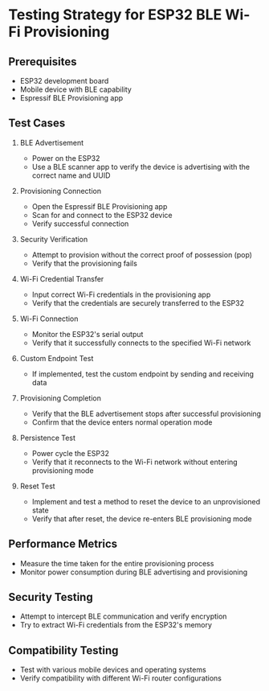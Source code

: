 
# Testing Strategy for ESP32 BLE Wi-Fi Provisioning

## Prerequisites
- ESP32 development board
- Mobile device with BLE capability
- Espressif BLE Provisioning app

## Test Cases

1. BLE Advertisement
   - Power on the ESP32
   - Use a BLE scanner app to verify the device is advertising with the correct name and UUID

2. Provisioning Connection
   - Open the Espressif BLE Provisioning app
   - Scan for and connect to the ESP32 device
   - Verify successful connection

3. Security Verification
   - Attempt to provision without the correct proof of possession (pop)
   - Verify that the provisioning fails

4. Wi-Fi Credential Transfer
   - Input correct Wi-Fi credentials in the provisioning app
   - Verify that the credentials are securely transferred to the ESP32

5. Wi-Fi Connection
   - Monitor the ESP32's serial output
   - Verify that it successfully connects to the specified Wi-Fi network

6. Custom Endpoint Test
   - If implemented, test the custom endpoint by sending and receiving data

7. Provisioning Completion
   - Verify that the BLE advertisement stops after successful provisioning
   - Confirm that the device enters normal operation mode

8. Persistence Test
   - Power cycle the ESP32
   - Verify that it reconnects to the Wi-Fi network without entering provisioning mode

9. Reset Test
   - Implement and test a method to reset the device to an unprovisioned state
   - Verify that after reset, the device re-enters BLE provisioning mode

## Performance Metrics
- Measure the time taken for the entire provisioning process
- Monitor power consumption during BLE advertising and provisioning

## Security Testing
- Attempt to intercept BLE communication and verify encryption
- Try to extract Wi-Fi credentials from the ESP32's memory

## Compatibility Testing
- Test with various mobile devices and operating systems
- Verify compatibility with different Wi-Fi router configurations